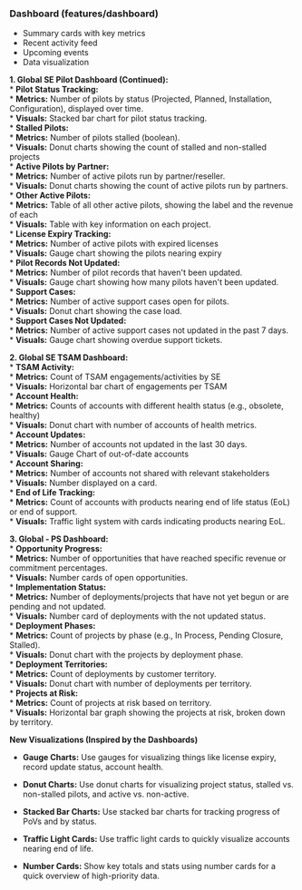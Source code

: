 
### Dashboard (features/dashboard)

- Summary cards with key metrics
- Recent activity feed
- Upcoming events
- Data visualization

**1. Global SE Pilot Dashboard (Continued):**  
* **Pilot Status Tracking:**  
* **Metrics:** Number of pilots by status (Projected, Planned, Installation, Configuration), displayed over time.  
* **Visuals:** Stacked bar chart for pilot status tracking.  
* **Stalled Pilots:**  
* **Metrics:** Number of pilots stalled (boolean).  
* **Visuals:** Donut charts showing the count of stalled and non-stalled projects  
* **Active Pilots by Partner:**  
* **Metrics:** Number of active pilots run by partner/reseller.  
* **Visuals:** Donut charts showing the count of active pilots run by partners.  
* **Other Active Pilots:**  
* **Metrics:** Table of all other active pilots, showing the label and the revenue of each  
* **Visuals:** Table with key information on each project.  
* **License Expiry Tracking:**  
* **Metrics:** Number of active pilots with expired licenses  
* **Visuals:** Gauge chart showing the pilots nearing expiry  
* **Pilot Records Not Updated:**  
* **Metrics:** Number of pilot records that haven't been updated.  
* **Visuals:** Gauge chart showing how many pilots haven't been updated.  
* **Support Cases:**  
* **Metrics:** Number of active support cases open for pilots.  
* **Visuals:** Donut chart showing the case load.  
* **Support Cases Not Updated:**  
* **Metrics:** Number of active support cases not updated in the past 7 days.  
* **Visuals:** Gauge chart showing overdue support tickets.

**2. Global SE TSAM Dashboard:**  
* **TSAM Activity:**  
* **Metrics:** Count of TSAM engagements/activities by SE  
* **Visuals:** Horizontal bar chart of engagements per TSAM  
* **Account Health:**  
* **Metrics:** Counts of accounts with different health status (e.g., obsolete, healthy)  
* **Visuals:** Donut chart with number of accounts of health metrics.  
* **Account Updates:**  
* **Metrics:** Number of accounts not updated in the last 30 days.  
* **Visuals:** Gauge Chart of out-of-date accounts  
* **Account Sharing:**  
* **Metrics:** Number of accounts not shared with relevant stakeholders  
* **Visuals:** Number displayed on a card.  
* **End of Life Tracking:**  
* **Metrics:** Count of accounts with products nearing end of life status (EoL) or end of support.  
* **Visuals:** Traffic light system with cards indicating products nearing EoL.

**3. Global - PS Dashboard:**  
* **Opportunity Progress:**  
* **Metrics:** Number of opportunities that have reached specific revenue or commitment percentages.  
* **Visuals:** Number cards of open opportunities.  
* **Implementation Status:**  
* **Metrics:** Number of deployments/projects that have not yet begun or are pending and not updated.  
* **Visuals:** Number card of deployments with the not updated status.  
* **Deployment Phases:**  
* **Metrics:** Count of projects by phase (e.g., In Process, Pending Closure, Stalled).  
* **Visuals:** Donut chart with the projects by deployment phase.  
* **Deployment Territories:**  
* **Metrics:** Count of deployments by customer territory.  
* **Visuals:** Donut chart with number of deployments per territory.  
* **Projects at Risk:**  
* **Metrics:** Count of projects at risk based on territory.  
* **Visuals:** Horizontal bar graph showing the projects at risk, broken down by territory.

**New Visualizations (Inspired by the Dashboards)**

- **Gauge Charts:** Use gauges for visualizing things like license expiry, record update status, account health.
    
- **Donut Charts:** Use donut charts for visualizing project status, stalled vs. non-stalled pilots, and active vs. non-active.
    
- **Stacked Bar Charts:** Use stacked bar charts for tracking progress of PoVs and by status.
    
- **Traffic Light Cards:** Use traffic light cards to quickly visualize accounts nearing end of life.
    
- **Number Cards:** Show key totals and stats using number cards for a quick overview of high-priority data.
